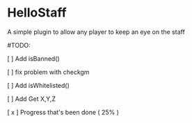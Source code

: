 # HelloStaff
A simple plugin to allow any player to keep an eye on the staff


#TODO:

[   ] Add isBanned()

[   ] fix problem with checkgm

[   ] Add isWhitelisted()

[   ] Add Get X,Y,Z

[ x ] Progress that's been done ( 25% )
